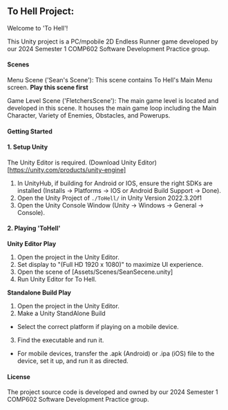 ## To Hell Project:

Welcome to 'To Hell'!

This Unity project is a PC/mpobile 2D Endless Runner game developed by our 2024 Semester 1 COMP602 Software Development Practice group.

#### Scenes

Menu Scene ('Sean's Scene'):
This scene contains To Hell's Main Menu screen. **Play this scene first**

Game Level Scene ('FletchersScene'):
The main game level is located and developed in this scene. It houses the main game loop including the Main Character, Variety of Enemies, Obstacles, and Powerups.

#### Getting Started 

#### 1. Setup Unity
The Unity Editor is required. (Download Unity Editor)[https://unity.com/products/unity-engine]

1. In UnityHub, if building for Android or IOS, ensure the right SDKs are installed (Installs -> Platforms -> IOS or Android Build Support -> Done).
3. Open the Unity Project of `./ToHell/` in Unity Version 2022.3.20f1
4. Open the Unity Console Window (Unity -> Windows -> General -> Console).

#### 2. Playing 'ToHell'
**Unity Editor Play**
1. Open the project in the Unity Editor.
2. Set display to "(Full HD 1920 x 1080)" to maximize UI experience.
3. Open the scene of [Assets/Scenes/SeanSecene.unity]
4. Run Unity Editor for To Hell.

**Standalone Build Play**
1. Open the project in the Unity Editor.
2. Make a Unity StandAlone Build
  - Select the correct platform if playing on a mobile device.
3. Find the executable and run it.
  - For mobile devices, transfer the .apk (Android) or .ipa (iOS) file to the device, set it      up, and run it as directed.
    
#### License
The project source code is developed and owned by our 2024 Semester 1 COMP602 Software Development Practice group.

